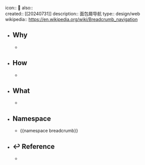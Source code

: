 icon:: 📄
also::  
created:: [[20240731]]
description:: 面包屑导航
type:: design/web
wikipedia:: https://en.wikipedia.org/wiki/Breadcrumb_navigation

- ## Why
  -
- ## How
  -
- ## What
  -
- ## Namespace
  - {{namespace breadcrumb}}
- ## ↩ Reference
  -